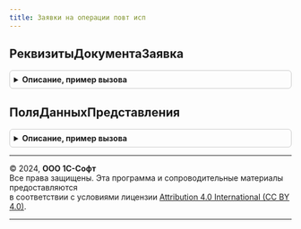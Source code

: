 ```yaml
---
title: Заявки на операции повт исп
---
```



## РеквизитыДокументаЗаявка
<details style="margin: 1em 0; padding: 0.5em; border: 1px solid #ccc; border-radius: 6px;">

<summary style="font-weight: bold; cursor: pointer;">Описание, пример вызова</summary>

```bsl

// Функция возвращает унифицировнную структуру имен реквизитов заявки и их размещений
Функция РеквизитыДокументаЗаявка(ПолноеИмяМетаданных) экспорт Экспорт
```

Пример вызова
```bsl
Результат = ЗаявкиНаОперацииПовтИсп.РеквизитыДокументаЗаявка(ПолноеИмяМетаданных) экспорт);
```
</details>

## ПоляДанныхПредставления
<details style="margin: 1em 0; padding: 0.5em; border: 1px solid #ccc; border-radius: 6px;">

<summary style="font-weight: bold; cursor: pointer;">Описание, пример вызова</summary>

```bsl

// Возвращает структуру полей данных для формирования представления
Функция ПоляДанныхПредставления(ИмяДокумента) Экспорт
```

Пример вызова
```bsl
Результат = ЗаявкиНаОперацииПовтИсп.ПоляДанныхПредставления(ИмяДокумента) 
```
</details>

---

© 2024, **ООО 1С-Софт**  
Все права защищены. Эта программа и сопроводительные материалы предоставляются  
в соответствии с условиями лицензии [Attribution 4.0 International (CC BY 4.0)](https://creativecommons.org/licenses/by/4.0/legalcode).

---

